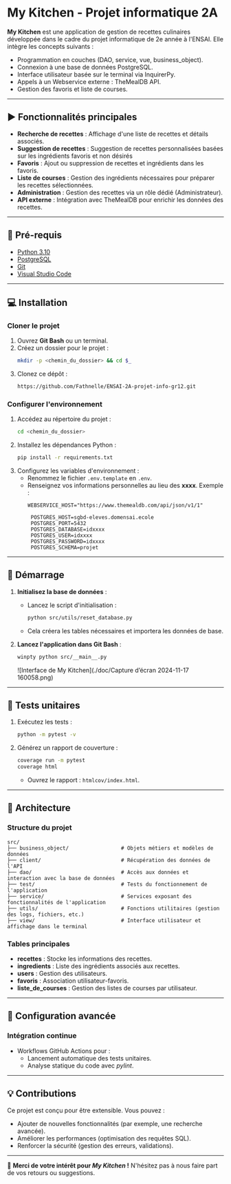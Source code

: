 # My Kitchen - Projet informatique 2A

**My Kitchen** est une application de gestion de recettes culinaires développée dans le cadre du projet informatique de 2e année à l'ENSAI. Elle intègre les concepts suivants :  

- Programmation en couches (DAO, service, vue, business_object).  
- Connexion à une base de données PostgreSQL.  
- Interface utilisateur basée sur le terminal via InquirerPy.  
- Appels à un Webservice externe : TheMealDB API.  
- Gestion des favoris et liste de courses.  

---

## :arrow_forward: Fonctionnalités principales

- **Recherche de recettes** : Affichage d'une liste de recettes et détails associés.
- **Suggestion de recettes** : Suggestion de recettes personnalisées basées sur les ingrédients favoris et non désirés 
- **Favoris** : Ajout ou suppression de recettes et ingrédients dans les favoris.  
- **Liste de courses** : Gestion des ingrédients nécessaires pour préparer les recettes sélectionnées.  
- **Administration** : Gestion des recettes via un rôle dédié (Administrateur).  
- **API externe** : Intégration avec TheMealDB pour enrichir les données des recettes.  

---

## :hammer: Pré-requis

- [Python 3.10](https://www.python.org/)  
- [PostgreSQL](https://www.postgresql.org/)  
- [Git](https://git-scm.com/)  
- [Visual Studio Code](https://code.visualstudio.com/)  

---

## :computer: Installation

### Cloner le projet

1. Ouvrez **Git Bash** ou un terminal.  
2. Créez un dossier pour le projet :  
   ```bash
   mkdir -p <chemin_du_dossier> && cd $_
   ```  
3. Clonez ce dépôt :  
   ```bash
   https://github.com/Fathnelle/ENSAI-2A-projet-info-gr12.git
   ```  

### Configurer l'environnement

1. Accédez au répertoire du projet :  
   ```bash
   cd <chemin_du_dossier>
   ```  
2. Installez les dépendances Python :  
   ```bash
   pip install -r requirements.txt
   ```  
3. Configurez les variables d'environnement :  
   - Renommez le fichier `.env.template` en `.env`.  
   - Renseignez vos informations personnelles au lieu des **xxxx**. Exemple :  
     ```env
     WEBSERVICE_HOST="https://www.themealdb.com/api/json/v1/1"

      POSTGRES_HOST=sgbd-eleves.domensai.ecole
      POSTGRES_PORT=5432
      POSTGRES_DATABASE=idxxxx
      POSTGRES_USER=idxxxx
      POSTGRES_PASSWORD=idxxxx
      POSTGRES_SCHEMA=projet
     ```

---

## :rocket: Démarrage

1. **Initialisez la base de données** :  
   - Lancez le script d'initialisation :  
     ```bash
     python src/utils/reset_database.py
     ```  
   - Cela créera les tables nécessaires et importera les données de base.  

2. **Lancez l'application dans Git Bash** :  
   ```bash
   winpty python src/__main__.py
   ```
   ![Interface de My Kitchen](./doc/Capture d’écran 2024-11-17 160058.png)

   

---

## :wrench: Tests unitaires

1. Exécutez les tests :  
   ```bash
   python -m pytest -v
   ```  
2. Générez un rapport de couverture :  
   ```bash
   coverage run -m pytest
   coverage html
   ```  
   - Ouvrez le rapport : `htmlcov/index.html`.

---

## :notebook_with_decorative_cover: Architecture

### Structure du projet

```plaintext
src/
├── business_object/                 # Objets métiers et modèles de données
├── client/                          # Récupération des données de l'API
├── dao/                             # Accès aux données et interaction avec la base de données
├── test/                            # Tests du fonctionnement de l'application
├── service/                         # Services exposant des fonctionnalités de l'application
├── utils/                           # Fonctions utilitaires (gestion des logs, fichiers, etc.)
├── view/                            # Interface utilisateur et affichage dans le terminal

```

### Tables principales

- **recettes** : Stocke les informations des recettes.  
- **ingredients** : Liste des ingrédients associés aux recettes.  
- **users** : Gestion des utilisateurs.  
- **favoris** : Association utilisateur-favoris.  
- **liste_de_courses** : Gestion des listes de courses par utilisateur.  

---

## :page_with_curl: Configuration avancée

### Intégration continue

- Workflows GitHub Actions pour :  
  - Lancement automatique des tests unitaires.  
  - Analyse statique du code avec *pylint*.  

---

## :bulb: Contributions

Ce projet est conçu pour être extensible. Vous pouvez :  
- Ajouter de nouvelles fonctionnalités (par exemple, une recherche avancée).  
- Améliorer les performances (optimisation des requêtes SQL).  
- Renforcer la sécurité (gestion des erreurs, validations).  

---  

:wave: **Merci de votre intérêt pour *My Kitchen* !** N'hésitez pas à nous faire part de vos retours ou suggestions.
